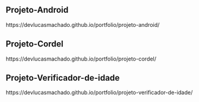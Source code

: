 <h2>Projeto-Android</h2>
<a>https://devlucasmachado.github.io/portfolio/projeto-android/</a>
<h2>Projeto-Cordel</h2>
<a>https://devlucasmachado.github.io/portfolio/projeto-cordel/</a>
<h2>Projeto-Verificador-de-idade</h2>
<a>https://devlucasmachado.github.io/portfolio/projeto-verificador-de-idade/</a>
